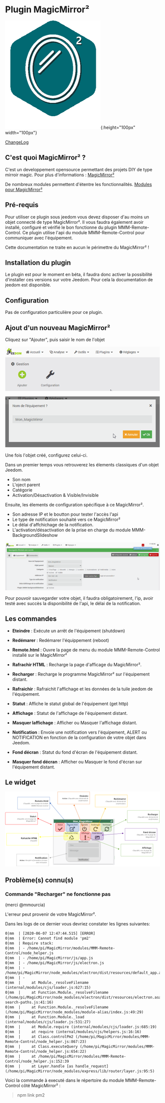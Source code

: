 # Plugin MagicMirror²

![Icon](magicmirror2_icon.png){:height="100px" width="100px"}

[ChangeLog](changelog)

## C'est quoi MagicMirror² ?

C'est un developpement opensource permettant des projets DIY de type mirroir magic.
Pour plus d'informations : [MagicMirror²](https://magicmirror.builders/)

De nombreux modules permettent d'étentre les fonctionnalités.
[Modules pour MagicMirror²](https://github.com/MichMich/MagicMirror/wiki/3rd-party-modules)

## Pré-requis

Pour utiliser ce plugin sous jeedom vous devez disposer d'au moins un objet connecté de type MagicMirror².
Il vous faudra également avoir installé, configuré et vérifié le bon fonctionne du plugin MMM-Remote-Control.
Ce plugin utilise l'api du module MMM-Remote-Control pour communiquer avec l'équipement.

Cette documentation ne traite en aucun le périmettre du MagicMirror² !

## Installation du plugin

Le plugin est pour le moment en béta, il faudra donc activer la possibilité d'installer ces versions sur votre Jeedom.
Pour cela la documentation de jeedom est disponible.

## Configuration

Pas de configuration particulière pour ce plugin.

## Ajout d'un nouveau MagicMirror²

Cliquez sur "Ajouter", puis saisir le nom de l'objet

![doc1](images/doc1.png)

![doc2](images/doc2.png)

Une fois l'objet créé, configurez celui-ci.

Dans un premier temps vous retrouverez les élements classiques d'un objet Jeedom.
- Son nom
- L'oject parent
- Catégorie
- Activation/Désactivation  & Visible/Invisible

Ensuite, les élements de configuration spécifique à ce MagicMirror².
- Son adresse IP et le boutton pour tester l'accès  l'api
- Le type de notification souhaité vers ce MagicMirror²
- Le délai d'affchichage de la notification.
- L'activation/désactivation de la prise en charge du module MMM-BackgroundSlideshow

![doc3](images/doc3.png)

Pour pouvoir sauvegarder votre objet, il faudra obligatoirement, l'ip, avoir testé avec succès la disponibilité de l'api, le délai de la notification.

## Les commandes

- **Eteindre** : Exécute un arrêt de l'équipement (shutdown)

- **Redémarer** : Redémarer l'équippement (reboot)

- **Remote.html** : Ouvre la page de menu du module MMM-Remote-Control installé sur le MagicMirror²

- **Rafrachir HTML** : Recharge la page d'afficage du MagicMirror².

- **Recharger** : Recharge le programme MagicMirror² sur l'équipement distant.

- **Rafraichir** : Rafraichit l'affichage et les données de la tuile jeedom de l'équipement.

- **Statut** : Affiche le statut global de l'équipement (get http)

- **Affichage** : Statut de l'affichage de l'équipement distant.

- **Masquer laffichage** : Afficher ou Masquer l'affichage distant.

- **Notification** : Envoie une notification vers l'équipement, ALERT ou NOTIFICATION en fonction de la configuration de votre objet dans Jeedom.

- **Fond décran** : Statut du fond d'écran de l'équipement distant.

- **Masquer fond décran** : Afficher ou Masquer le fond d'écran sur l'équipement distant.

## Le widget

![tuile](images/tuile.png)


## Problème(s) connu(s)

### Commande "Recharger" ne fonctionne pas
(merci @mmourcia)

L'erreur peut provenir de votre MagicMirror².

Dans les logs de ce dernier vous devriez constater les lignes suivantes:
```
0|mm  | [2020-06-07 12:47:44.515] [ERROR]  
0|mm  | Error: Cannot find module 'pm2'
0|mm  | Require stack:
0|mm  | - /home/pi/MagicMirror/modules/MMM-Remote-Control/node_helper.js
0|mm  | - /home/pi/MagicMirror/js/app.js
0|mm  | - /home/pi/MagicMirror/js/electron.js
0|mm  | - /home/pi/MagicMirror/node_modules/electron/dist/resources/default_app.asar/main.js
0|mm  | - 
0|mm  |     at Module._resolveFilename (internal/modules/cjs/loader.js:627:15)
0|mm  |     at Function.Module._resolveFilename (/home/pi/MagicMirror/node_modules/electron/dist/resources/electron.asar/common/reset-search-paths.js:41:16)
0|mm  |     at Function.Module._resolveFilename (/home/pi/MagicMirror/node_modules/module-alias/index.js:49:29)
0|mm  |     at Function.Module._load (internal/modules/cjs/loader.js:531:27)
0|mm  |     at Module.require (internal/modules/cjs/loader.js:685:19)
0|mm  |     at require (internal/modules/cjs/helpers.js:16:16)
0|mm  |     at Class.controlPm2 (/home/pi/MagicMirror/modules/MMM-Remote-Control/node_helper.js:867:23)
0|mm  |     at Class.executeQuery (/home/pi/MagicMirror/modules/MMM-Remote-Control/node_helper.js:654:22)
0|mm  |     at /home/pi/MagicMirror/modules/MMM-Remote-Control/node_helper.js:152:39
0|mm  |     at Layer.handle [as handle_request] (/home/pi/MagicMirror/node_modules/express/lib/router/layer.js:95:5)
```
Voici la commande à executé dans le répertoire du module MMM-Remote-Control côté MagicMirror² :

>npm link pm2








